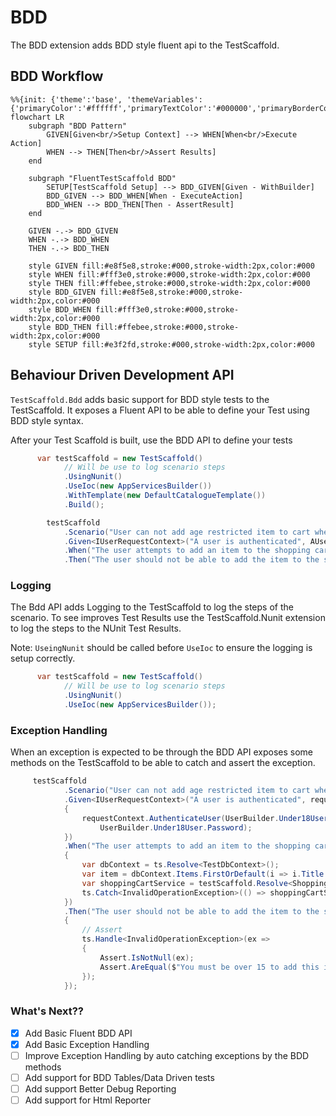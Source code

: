 # BDD

The BDD extension adds BDD style fluent api to the TestScaffold.

## BDD Workflow

```mermaid
%%{init: {'theme':'base', 'themeVariables': {'primaryColor':'#ffffff','primaryTextColor':'#000000','primaryBorderColor':'#000000','lineColor':'#000000','secondaryColor':'#f0f0f0','tertiaryColor':'#ffffff'}}}%%
flowchart LR
    subgraph "BDD Pattern"
        GIVEN[Given<br/>Setup Context] --> WHEN[When<br/>Execute Action]
        WHEN --> THEN[Then<br/>Assert Results]
    end

    subgraph "FluentTestScaffold BDD"
        SETUP[TestScaffold Setup] --> BDD_GIVEN[Given - WithBuilder]
        BDD_GIVEN --> BDD_WHEN[When - ExecuteAction]
        BDD_WHEN --> BDD_THEN[Then - AssertResult]
    end

    GIVEN -.-> BDD_GIVEN
    WHEN -.-> BDD_WHEN
    THEN -.-> BDD_THEN

    style GIVEN fill:#e8f5e8,stroke:#000,stroke-width:2px,color:#000
    style WHEN fill:#fff3e0,stroke:#000,stroke-width:2px,color:#000
    style THEN fill:#ffebee,stroke:#000,stroke-width:2px,color:#000
    style BDD_GIVEN fill:#e8f5e8,stroke:#000,stroke-width:2px,color:#000
    style BDD_WHEN fill:#fff3e0,stroke:#000,stroke-width:2px,color:#000
    style BDD_THEN fill:#ffebee,stroke:#000,stroke-width:2px,color:#000
    style SETUP fill:#e3f2fd,stroke:#000,stroke-width:2px,color:#000
```

## Behaviour Driven Development API

`TestScaffold.Bdd` adds basic support for BDD style tests to the TestScaffold.
It exposes a Fluent API to be able to define your Test using BDD style syntax.

After your Test Scaffold is built, use the BDD API to define your tests

```csharp
      var testScaffold = new TestScaffold()
            // Will be use to log scenario steps
            .UsingNunit()
            .UseIoc(new AppServicesBuilder())
            .WithTemplate(new DefaultCatalogueTemplate())
            .Build();

        testScaffold
            .Scenario("User can not add age restricted item to cart when under aged")
            .Given<IUserRequestContext>("A user is authenticated", AUserIsAuthenticated)
            .When("The user attempts to add an item to the shopping cart", WhenTheUserAddsItemToCart)
            .Then("The user should not be able to add the item to the shopping cart", ThenTheUserCanNotAddAgeRestrictedContent);
```

### Logging
The Bdd API adds Logging to the TestScaffold to log the steps of the scenario. To see improves Test Results use the TestScaffold.Nunit extension to log the steps to the NUnit Test Results.

Note: `UseingNunit` should be called before `UseIoc` to ensure the logging is setup correctly.
```csharp
      var testScaffold = new TestScaffold()
            // Will be use to log scenario steps
            .UsingNunit()
            .UseIoc(new AppServicesBuilder());
```

### Exception Handling
When an exception is expected to be through the BDD API exposes some methods on the TestScaffold to be able to catch and assert the exception.
```csharp
     testScaffold
            .Scenario("User can not add age restricted item to cart when under aged")
            .Given<IUserRequestContext>("A user is authenticated", requestContext =>
            {
                requestContext.AuthenticateUser(UserBuilder.Under18User.Email,
                    UserBuilder.Under18User.Password);
            })
            .When("The user attempts to add an item to the shopping cart", ts =>
            {
                var dbContext = ts.Resolve<TestDbContext>();
                var item = dbContext.Items.FirstOrDefault(i => i.Title == Defaults.CatalogueItems.DeadPool);
                var shoppingCartService = testScaffold.Resolve<ShoppingCartService>();
                ts.Catch<InvalidOperationException>(() => shoppingCartService.AddItemToCart(item!.Id));
            })
            .Then("The user should not be able to add the item to the shopping cart", ts =>
            {
                // Assert
                ts.Handle<InvalidOperationException>(ex =>
                {
                    Assert.IsNotNull(ex);
                    Assert.AreEqual($"You must be over 15 to add this item", ex.Message);
                });
            });
```

### What's Next??

- [x] Add Basic Fluent BDD API
- [x] Add Basic Exception Handling
- [ ] Improve Exception Handling by auto catching exceptions by the BDD methods
- [ ] Add support for BDD Tables/Data Driven tests
- [ ] Add support Better Debug Reporting
- [ ] Add support for Html Reporter
